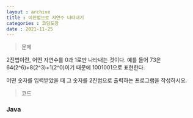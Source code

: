 ```yaml
---
layout : archive
title : 이진법으로 자연수 나타내기
categories : 코딩도장
date : 2021-11-25
---
```

> 문제 <br>

2진법이란, 어떤 자연수를 0과 1로만 나타내는 것이다. 예를 들어 73은 64(2^6)+8(2^3)+1(2^0)이기 때문에 1001001으로 표현한다.

어떤 숫자를 입력받았을 때 그 숫자를 2진법으로 출력하는 프로그램을 작성하시오.

> 코드
### Java

<script src="https://gist.github.com/kwontaehoon/636b582150c0d0dceec2cf52fc304258.js"></script>
